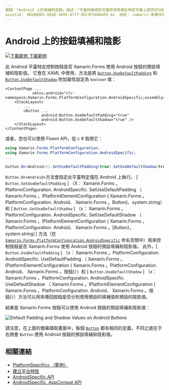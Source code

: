 ```yaml
---
標題：「Android 上的填補和遮蔽」描述：「平臺詳細資訊可讓您使用僅在特定平臺上提供的功能，而不需執行自訂轉譯器或效果。 本文說明如何使用 Android 平臺特定的，其使用 Android 按鈕的預設填補和陰影值。」
assetid： BD2B60D1-DE6E-4691-A777-8EC5F560A4E9 ms. 技術： xamarin-表單作者： davidbritch ms. author： dabritch ms. date： 07/10/2018 no-loc： [ Xamarin.Forms ， Xamarin.Essentials ]
---
```


# <a name="button-padding-and-shadows-on-android"></a>Android 上的按鈕填補和陰影

[![下載範例 ](~/media/shared/download.png) 下載範例](https://docs.microsoft.com/samples/xamarin/xamarin-forms-samples/userinterface-platformspecifics)

此 Android 平臺特定控制按鈕是否 Xamarin.Forms 使用 Android 按鈕的預設填補和陰影值。 它會在 XAML 中使用，方法是將 [`Button.UseDefaultPadding`](xref:Xamarin.Forms.PlatformConfiguration.AndroidSpecific.Button.UseDefaultPaddingProperty) 和 [`Button.UseDefaultShadow`](xref:Xamarin.Forms.PlatformConfiguration.AndroidSpecific.Button.UseDefaultShadowProperty) 附加屬性設定為 `boolean` 值：

```xaml
<ContentPage ...
            xmlns:android="clr-namespace:Xamarin.Forms.PlatformConfiguration.AndroidSpecific;assembly=Xamarin.Forms.Core">
    <StackLayout>
        ...
        <Button ...
                android:Button.UseDefaultPadding="true"
                android:Button.UseDefaultShadow="true" />         
    </StackLayout>
</ContentPage>
```

或者，您也可以使用 Fluent API，從 c # 取用它：

```csharp
using Xamarin.Forms.PlatformConfiguration;
using Xamarin.Forms.PlatformConfiguration.AndroidSpecific;
...

button.On<Android>().SetUseDefaultPadding(true).SetUseDefaultShadow(true);
```

`Button.On<Android>`方法會指定此平臺特定僅在 Android 上執行。 [ `Button.SetUseDefaultPadding` ] （X： Xamarin.Forms 。PlatformConfiguration. AndroidSpecific. SetUseDefaultPadding （ Xamarin.Forms 。IPlatformElementConfiguration { Xamarin.Forms 。PlatformConfiguration. Android、 Xamarin.Forms 。Button}、system.string）和 [ `Button.SetUseDefaultShadow` ] （x： Xamarin.Forms 。PlatformConfiguration. AndroidSpecific. SetUseDefaultShadow （ Xamarin.Forms 。IPlatformElementConfiguration { Xamarin.Forms 。PlatformConfiguration. Android、 Xamarin.Forms 。[Button}，system.string）] 方法（在 [`Xamarin.Forms.PlatformConfiguration.AndroidSpecific`](xref:Xamarin.Forms.PlatformConfiguration.AndroidSpecific) 命名空間中）用來控制按鈕是否 Xamarin.Forms 使用 Android 按鈕的預設填補和陰影值。 此外，[ `Button.UseDefaultPadding` ] （x： Xamarin.Forms 。PlatformConfiguration. AndroidSpecific. UseDefaultPadding （ Xamarin.Forms 。IPlatformElementConfiguration { Xamarin.Forms 。PlatformConfiguration. Android、 Xamarin.Forms 。按鈕}））和 [ `Button.UseDefaultShadow` ] （x： Xamarin.Forms 。PlatformConfiguration. AndroidSpecific. UseDefaultShadow （ Xamarin.Forms 。IPlatformElementConfiguration { Xamarin.Forms 。PlatformConfiguration. Android、 Xamarin.Forms 。按鈕}））方法可以用來傳回按鈕是否分別使用預設的填補值和預設的陰影值。

結果是 Xamarin.Forms 按鈕可以使用 Android 按鈕的預設填補和陰影值：

![](button-padding-shadow-images/button-padding-and-shadow.png "Default Padding and Shadow Values on Android Buttons")

請注意，在上面的螢幕擷取畫面中，每個 [`Button`](xref:Xamarin.Forms.Button) 都有相同的定義，不同之處在于右側會 `Button` 使用 Android 按鈕的預設填補和陰影值。

## <a name="related-links"></a>相關連結

- [PlatformSpecifics （範例）](https://docs.microsoft.com/samples/xamarin/xamarin-forms-samples/userinterface-platformspecifics)
- [建立平台特性](~/xamarin-forms/platform/platform-specifics/index.md#creating-platform-specifics)
- [AndroidSpecific API](xref:Xamarin.Forms.PlatformConfiguration.AndroidSpecific)
- [AndroidSpecific. AppCompat API](xref:Xamarin.Forms.PlatformConfiguration.AndroidSpecific.AppCompat)
